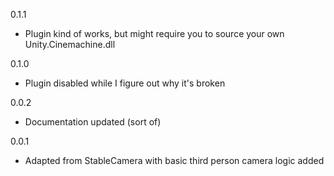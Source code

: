 0.1.1
* Plugin kind of works, but might require you to source your own Unity.Cinemachine.dll

0.1.0
* Plugin disabled while I figure out why it's broken

0.0.2
* Documentation updated (sort of)

0.0.1
* Adapted from StableCamera with basic third person camera logic added